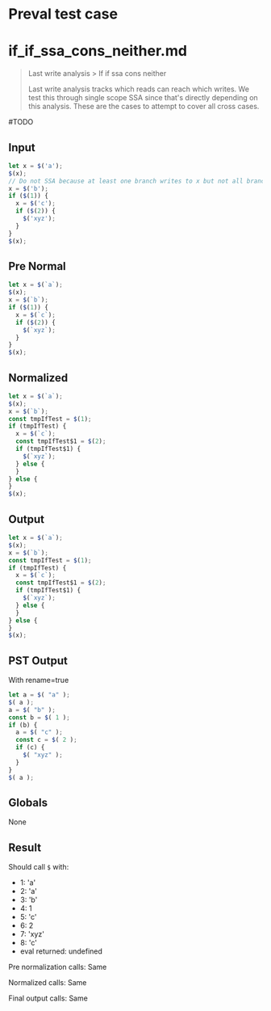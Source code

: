 # Preval test case

# if_if_ssa_cons_neither.md

> Last write analysis > If if ssa cons neither
>
> Last write analysis tracks which reads can reach which writes. We test this through single scope SSA since that's directly depending on this analysis. These are the cases to attempt to cover all cross cases.

#TODO

## Input

`````js filename=intro
let x = $('a');
$(x);
// Do not SSA because at least one branch writes to x but not all branches do.
x = $('b');
if ($(1)) {
  x = $('c');
  if ($(2)) {
    $('xyz');
  }
}
$(x);
`````

## Pre Normal

`````js filename=intro
let x = $(`a`);
$(x);
x = $(`b`);
if ($(1)) {
  x = $(`c`);
  if ($(2)) {
    $(`xyz`);
  }
}
$(x);
`````

## Normalized

`````js filename=intro
let x = $(`a`);
$(x);
x = $(`b`);
const tmpIfTest = $(1);
if (tmpIfTest) {
  x = $(`c`);
  const tmpIfTest$1 = $(2);
  if (tmpIfTest$1) {
    $(`xyz`);
  } else {
  }
} else {
}
$(x);
`````

## Output

`````js filename=intro
let x = $(`a`);
$(x);
x = $(`b`);
const tmpIfTest = $(1);
if (tmpIfTest) {
  x = $(`c`);
  const tmpIfTest$1 = $(2);
  if (tmpIfTest$1) {
    $(`xyz`);
  } else {
  }
} else {
}
$(x);
`````

## PST Output

With rename=true

`````js filename=intro
let a = $( "a" );
$( a );
a = $( "b" );
const b = $( 1 );
if (b) {
  a = $( "c" );
  const c = $( 2 );
  if (c) {
    $( "xyz" );
  }
}
$( a );
`````

## Globals

None

## Result

Should call `$` with:
 - 1: 'a'
 - 2: 'a'
 - 3: 'b'
 - 4: 1
 - 5: 'c'
 - 6: 2
 - 7: 'xyz'
 - 8: 'c'
 - eval returned: undefined

Pre normalization calls: Same

Normalized calls: Same

Final output calls: Same
